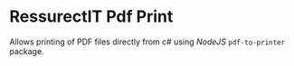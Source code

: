 # RessurectIT Pdf Print

Allows printing of PDF files directly from c# using *NodeJS*  `pdf-to-printer` package.